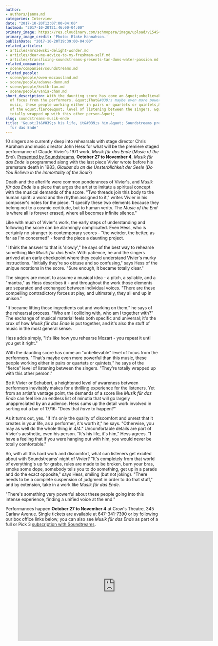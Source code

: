 ```yaml
---
author:
- authors/jenna.md
categories: Interview
date: "2017-10-20T12:07:00-04:00"
lastmod: "2017-10-20T21:46:00-04:00"
primary_image: https://res.cloudinary.com/schmopera/image/upload/v1545409169/media/webhook-uploads/1508516194944/2017-10-20---Still3.jpg.jpg
primary_image_credit: 'Photo: Blake Hannahson.'
publishDate: "2017-10-20T19:39:00-04:00"
related_articles:
- articles/mrozewski-delight-wonder.md
- articles/dear-me-advice-to-my-freshman-self.md
- articles/transfixing-soundstreams-presents-tan-duns-water-passion.md
related_companies:
- scene/companies/soundstreams.md
related_people:
- scene/people/owen-mccausland.md
- scene/people/adanya-dunn.md
- scene/people/keith-lam.md
- scene/people/vania-chan.md
short_description: With the daunting score has come an &quot;unbelievable&quot; level
  of focus from the performers. &quot;That&#039;s maybe even more powerful than this
  music, these people working either in pairs or quartets or quintets,&quot; he says
  of the &quot;fierce&quot; level of listening between the singers. &quot;They&#039;re
  totally wrapped up with this other person.&quot;
slug: soundstreams-musik-ende
title: '&quot;It&#039;s his life, it&#039;s him.&quot; Soundstreams presents Musik
  für das Ende'
---
```


10 singers are currently deep into rehearsals with stage director Chris Abraham and music director John Hess for what will be the premiere staged performance of Claude Vivier's 1971 work, *Musik für das Ende* (*Music of the End*). [Presented by Soundstreams](https://www.soundstreams.ca/performances/main-stage/musik-fur-das-ende/), **October 27 to November 4**, *Musik für das Ende* is programmed along with the last piece Vivier wrote before his premature death in 1983, *Glaubst du an die Unsterblichkeit der Seele* (*Do You Believe in the Immortality of the Soul?*)

Death and the afterlife were common ponderances of Vivier's, and *Musik für das Ende* is a piece that urges the artist to imitate a spiritual concept with the musical demands of the score. "Two threads join this body to the human spirit: a word and the rhythm assigned to it," writes Vivier in his composer's notes for the piece. "I specify these two elements because they belong not to a cosmic certitude, but to human verity. The *Music of the End* is where all is forever erased, where all becomes infinite silence."

Like with much of Vivier's work, the early steps of understanding and following the score can be alarmingly complicated. Even Hess, who is certainly no stranger to contemporary scores - "the weirder, the better, as far as I'm concerned" - found the piece a daunting project.

"I think the answer to that is 'slowly'," he says of the best way to rehearse something like *Musik für das Ende*. With patience, he and the singers arrived at an early checkpoint where they could understand Vivier's murky instructions. "Initially they're so obtuse and so confusing," says Hess of the unique notations in the score. "Sure enough, it became totally clear."

The singers are meant to assume a musical idea - a pitch, a syllable, and a "mantra," as Hess describes it - and throughout the work those elements are separated and exchanged between individual voices. "There are these compelling contradictory forces at play, and ultimately, they all end up in unison."

"It became lifting those ingredients out and working on them," he says of the rehearsal process. "Who am I colliding with, who am I together with?" The exchange of musical material feels both specific and universal; it's the crux of how *Musik für das Ende* is put together, and it's also the stuff of music in the most general sense.

Hess adds simply, "It's like how you rehearse Mozart - you repeat it until you get it right."

With the daunting score has come an "unbelievable" level of focus from the performers. "That's maybe even more powerful than this music, these people working either in pairs or quartets or quintets," he says of the "fierce" level of listening between the singers. "They're totally wrapped up with this other person."

Be it Vivier or Schubert, a heightened level of awareness between performers inevitably makes for a thrilling experience for the listeners. Yet from an artist's vantage point, the demands of a score like *Musik für das Ende* can feel like an endless list of minutia that will go largely unappreciated by an audience. Hess sums up the detail work involved in sorting out a bar of 17/16: "Does that *have* to happen?"

As it turns out, yes. "If it's only the quality of discomfort and unrest that it creates in your life, as a performer, it's worth it," he says. "Otherwise, you may as well do the whole thing in 4/4." Uncomfortable details are part of Vivier's aesthetic, even his person. "It's his life, it's him," Hess agrees. "I have a feeling that if you were hanging out with him, you would never be totally comfortable."

So, with all this hard work and discomfort, what can listeners get excited about with Soundstreams' night of Vivier? "It's completely from that world of everything's up for grabs, rules are made to be broken, burn your bras, smoke some dope, somebody tells you to do something, get up in a parade and do the exact opposite," says Hess, smiling (but not joking). "There needs to be a complete suspension of judgment in order to do that stuff," and by extension, take in a work like *Musik für das Ende*.

"There's something very powerful about these people going into this intense experience, finding a unified voice at the end."

Performances happen **October 27 to November 4** at Crow's Theatre, 345 Carlaw Avenue. Single tickets are available at 647-341-7390 or by following our box office links below; you can also see *Musik für das Ende* as part of a full or Pick 3 [subscription with Soundtreams](http://www.soundstreams.ca/20172018-season-subscriptions/).

<figure data-type="video">
<iframe src="https://player.vimeo.com/video/235015775" width="640" height="360" frameborder="0" webkitallowfullscreen mozallowfullscreen allowfullscreen></iframe>
</figure>
